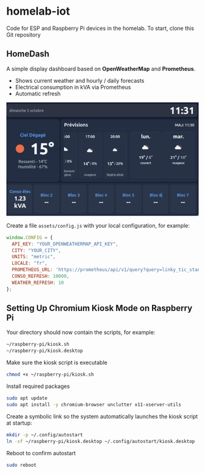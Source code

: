 # homelab-iot
Code for ESP and Raspberry Pi devices in the homelab.
To start, clone this Git repository

## HomeDash

A simple display dashboard based on **OpenWeatherMap** and **Prometheus**.

- Shows current weather and hourly / daily forecasts
- Electrical consumption in kVA via Prometheus
- Automatic refresh

<img src="./img/dashboard.png" alt="dashboard"/>

Create a file `assets/config.js` with your local configuration, for example:
```js
window.CONFIG = {
  API_KEY: "YOUR_OPENWEATHERMAP_API_KEY",
  CITY: "YOUR_CITY",
  UNITS: "metric",
  LOCALE: "fr",
  PROMETHEUS_URL: 'https://prometheus/api/v1/query?query=linky_tic_standard_sinsts',
  CONSO_REFRESH: 10000,
  WEATHER_REFRESH: 10
};
```

## Setting Up Chromium Kiosk Mode on Raspberry Pi


Your directory should now contain the scripts, for example:

```bash
~/raspberry-pi/kiosk.sh
~/raspberry-pi/kiosk.desktop
```

Make sure the kiosk script is executable

```bash
chmod +x ~/raspberry-pi/kiosk.sh
```

Install required packages

```bash
sudo apt update
sudo apt install -y chromium-browser unclutter x11-xserver-utils
```

Create a symbolic link so the system automatically launches the kiosk script at startup:

```bash
mkdir -p ~/.config/autostart
ln -sf ~/raspberry-pi/kiosk.desktop ~/.config/autostart/kiosk.desktop
```

Reboot to confirm autostart

```bash
sudo reboot
```